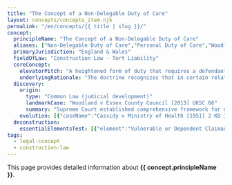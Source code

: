 ```yaml
---
title: "The Concept of a Non-Delegable Duty of Care"
layout: concepts/concepts_item.njk
permalink: "/en/concepts/{{ title | slug }}/"
concept:
  principleName: "The Concept of a Non-Delegable Duty of Care"
  aliases: ["Non-Delegable Duty of Care","Personal Duty of Care","Woodland v Essex Principle","Duty to Ensure Care is Taken"]
  primaryJurisdiction: "England & Wales"
  fieldOfLaw: "Construction Law - Tort Liability"
  coreConcept:
    elevatorPitch: "A heightened form of duty that requires a defendant not only to take reasonable care themselves, but to ensure that reasonable care is taken by anyone performing functions on their behalf - creating liability for independent contractors' negligence in specific circumstances."
    underlyingRationale: "The doctrine recognizes that in certain relationships characterized by vulnerability and dependency, it would be unjust to allow duty-bearers to escape liability by delegating critical functions to third parties. It ensures accountability where one party has assumed responsibility for another's safety or welfare."
  discovery:
    origin:
      type: "Common Law (judicial development)"
      landmarkCase: "Woodland v Essex County Council [2013] UKSC 66"
      summary: "Supreme Court established comprehensive framework for non-delegable duties, holding that a school owed pupils a non-delegable duty to ensure swimming lessons were conducted with reasonable care, creating liability for independent swimming instructor's negligence."
    evolution: [{"caseName":"Cassidy v Ministry of Health [1951] 2 KB 343","year":1951,"contribution":"Early recognition that hospitals owed patients non-delegable duties to ensure competent medical treatment, regardless of whether doctors were employees or independent contractors."},{"caseName":"McDermid v Nash Dredging [1987] AC 906","year":1987,"contribution":"House of Lords established employer's non-delegable duty to provide safe system of work for employees, creating liability for negligent systems even when operated by independent contractors."},{"caseName":"Various Claimants v Institute of the Brothers of the Christian Schools [2012] UKSC 56","year":2012,"contribution":"Supreme Court extended non-delegable duty concept beyond traditional categories, focusing on relationships where defendant assumed responsibility for claimant's welfare and safety."}]
  deconstruction:
    essentialElementsTest: [{"element":"Vulnerable or Dependent Claimant","description":"The claimant must be a patient, child, or especially vulnerable person who depends on the defendant for protection from the risk of harm."},{"element":"Antecedent Relationship of Control","description":"There must be a pre-existing relationship placing the claimant in the custody, charge, or care of the defendant, creating a positive duty to protect from harm."},{"element":"Lack of Claimant Control","description":"The claimant must have no control over how the defendant chooses to perform its protective obligations, creating dependency on defendant's judgment."},{"element":"Delegation of Integral Function","description":"The defendant must have delegated to a third party a function that is integral to the protective duty it has assumed toward the claimant."},{"element":"Third Party Negligence in Delegated Function","description":"The third party must have been negligent in carrying out the very function that was delegated by the defendant and forms part of the defendant's assumed duty."}]
tags: 
  - legal-concept
  - construction-law
---
```


This page provides detailed information about **{{ concept.principleName }}**.
